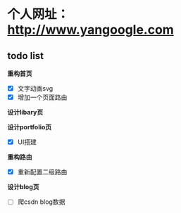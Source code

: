 # 个人网址：http://www.yangoogle.com

## todo list


**重构首页**
- [x] 文字动画svg
- [x] 增加一个页面路由

**设计libary页**

**设计portfolio页**
- [x] UI搭建

**重构路由**
- [x] 重新配置二级路由

**设计blog页**
- [ ] 爬csdn blog数据
